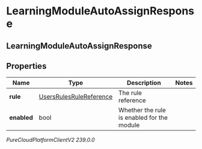# LearningModuleAutoAssignResponse

## LearningModuleAutoAssignResponse

## Properties

|Name | Type | Description | Notes|
|------------ | ------------- | ------------- | -------------|
| **rule** | [UsersRulesRuleReference](UsersRulesRuleReference) | The rule reference | |
| **enabled** | bool | Whether the rule is enabled for the module | |



_PureCloudPlatformClientV2 239.0.0_
